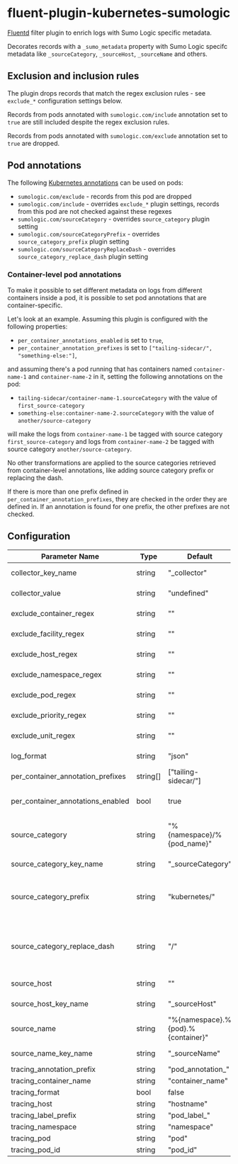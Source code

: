 # fluent-plugin-kubernetes-sumologic

[Fluentd](https://fluentd.org/) filter plugin to enrich logs with Sumo Logic specific metadata.

Decorates records with a `_sumo_metadata` property with Sumo Logic specifc metadata
like `_sourceCategory`, `_sourceHost`, `_sourceName` and others.

## Exclusion and inclusion rules

The plugin drops records that match the regex exclusion rules - see `exclude_*` configuration settings below.

Records from pods annotated with `sumologic.com/include` annotation set to `true` are still included
despite the regex exclusion rules.

Records from pods annotated with `sumologic.com/exclude` annotation set to `true` are dropped.

## Pod annotations

The following [Kubernetes annotations](https://kubernetes.io/docs/concepts/overview/working-with-objects/annotations/)
can be used on pods:

- `sumologic.com/exclude` - records from this pod are dropped
- `sumologic.com/include` - overrides `exclude_*` plugin settings, records from this pod are not checked against these regexes
- `sumologic.com/sourceCategory` - overrides `source_category` plugin setting
- `sumologic.com/sourceCategoryPrefix` - overrides `source_category_prefix` plugin setting
- `sumologic.com/sourceCategoryReplaceDash` - overrides `source_category_replace_dash` plugin setting

### Container-level pod annotations

To make it possible to set different metadata on logs from different containers inside a pod,
it is possible to set pod annotations that are container-specific.

Let's look at an example. Assuming this plugin is configured with the following properties:

- `per_container_annotations_enabled` is set to `true`,
- `per_container_annotation_prefixes` is set to `["tailing-sidecar/", "something-else:"]`,

and assuming there's a pod running that has containers named `container-name-1` and `container-name-2` in it,
setting the following annotations on the pod:

- `tailing-sidecar/container-name-1.sourceCategory` with the value of `first_source-category`
- `something-else:container-name-2.sourceCategory` with the value of `another/source-category`

will make the logs from `container-name-1` be tagged with source category `first_source-category`
and logs from `container-name-2` be tagged with source category `another/source-category`.

No other transformations are applied to the source categories retrieved from container-level annotations,
like adding source category prefix or replacing the dash.

If there is more than one prefix defined in `per_container_annotation_prefixes`,
they are checked in the order they are defined in. If an annotation is found for one prefix,
the other prefixes are not checked.

## Configuration

| Parameter Name                    | Type     | Default                            | Scope        | Description                                                                                                                                                                                                      |
| --------------------------------- | -------- | ---------------------------------- | ------------ | ---------------------------------------------------------------------------------------------------------------------------------------------------------------------------------------------------------------- |
| collector_key_name                | string   | "_collector"                       | Traces       | Defines the key of the "collector" tag in trace metadata.                                                                                                                                                        |
| collector_value                   | string   | "undefined"                        | Traces       | Defines the value of the "collector" tag in trace metadata.                                                                                                                                                      |
| exclude_container_regex           | string   | ""                                 | Logs         | Exclude logs from containers matching this regex.                                                                                                                                                                |
| exclude_facility_regex            | string   | ""                                 | systemd logs | Exclude systemd logs whose `SYSLOG_FACILITY` value matches this regex.                                                                                                                                           |
| exclude_host_regex                | string   | ""                                 | systemd logs | Exclude systemd logs whose `_HOSTNAME` value matches this regex.                                                                                                                                                 |
| exclude_namespace_regex           | string   | ""                                 | Logs         | Exclude logs from namespaces matching this regex.                                                                                                                                                                |
| exclude_pod_regex                 | string   | ""                                 | Logs         | Exclude logs from pods matching this regex.                                                                                                                                                                      |
| exclude_priority_regex            | string   | ""                                 | systemd logs | Exclude systemd logs whose `PRIORITY` value matches this regex.                                                                                                                                                  |
| exclude_unit_regex                | string   | ""                                 | systemd logs | Exclude systemd logs whose `_SYSTEMD_UNIT` value matches this regex.                                                                                                                                             |
| log_format                        | string   | "json"                             |              | Defines the `log_format` value in `_sumo_metadata`.                                                                                                                                                              |
| per_container_annotation_prefixes | string[] | ["tailing-sidecar/"]               | Logs         | Defines the list of prefixes of container-level pod annotations, see [documentation](#container-level-pod-annotations).                                                                                          |
| per_container_annotations_enabled | bool     | true                               | Logs         | Defines whether [container-level pod annotations](#container-level-pod-annotations) are enabled. Setting this to `false` might slightly improve performance.                                                     |
| source_category                   | string   | "%{namespace}/%{pod_name}"         | Logs         | Defines the source category value in `_sumo_metadata`. Can be overridden with pod's `sumologic.com/sourceCategory` annotation.                                                                                   |
| source_category_key_name          | string   | "_sourceCategory"                  | Logs         | Defines the source category key in `_sumo_metadata`.                                                                                                                                                             |
| source_category_prefix            | string   | "kubernetes/"                      | Logs         | Defines the prefix prepended to source category value. Can be overridden with pod's `sumologic.com/sourceCategoryPrefix` annotation.                                                                             |
| source_category_replace_dash      | string   | "/"                                | Logs         | Defines the character that all `-` dashes in source category will be replaced with. Set it to `-` to prevent the replacement. Can be overridden with pod's `sumologic.com/sourceCategoryReplaceDash` annotation. |
| source_host                       | string   | ""                                 | Logs         | Defines the source host value in `_sumo_metadata`.                                                                                                                                                               |
| source_host_key_name              | string   | "_sourceHost"                      | Logs         | Defines the source host key in `_sumo_metadata`.                                                                                                                                                                 |
| source_name                       | string   | "%{namespace}.%{pod}.%{container}" | Logs         | Defines the source name value in `_sumo_metadata`.                                                                                                                                                               |
| source_name_key_name              | string   | "_sourceName"                      | Logs         | Defines the source name key in `_sumo_metadata`.                                                                                                                                                                 |
| tracing_annotation_prefix         | string   | "pod_annotation_"                  | Traces       |                                                                                                                                                                                                                  |
| tracing_container_name            | string   | "container_name"                   | Traces       |                                                                                                                                                                                                                  |
| tracing_format                    | bool     | false                              | Traces       |                                                                                                                                                                                                                  |
| tracing_host                      | string   | "hostname"                         | Traces       |                                                                                                                                                                                                                  |
| tracing_label_prefix              | string   | "pod_label_"                       | Traces       |                                                                                                                                                                                                                  |
| tracing_namespace                 | string   | "namespace"                        | Traces       |                                                                                                                                                                                                                  |
| tracing_pod                       | string   | "pod"                              | Traces       |                                                                                                                                                                                                                  |
| tracing_pod_id                    | string   | "pod_id"                           | Traces       |                                                                                                                                                                                                                  |
